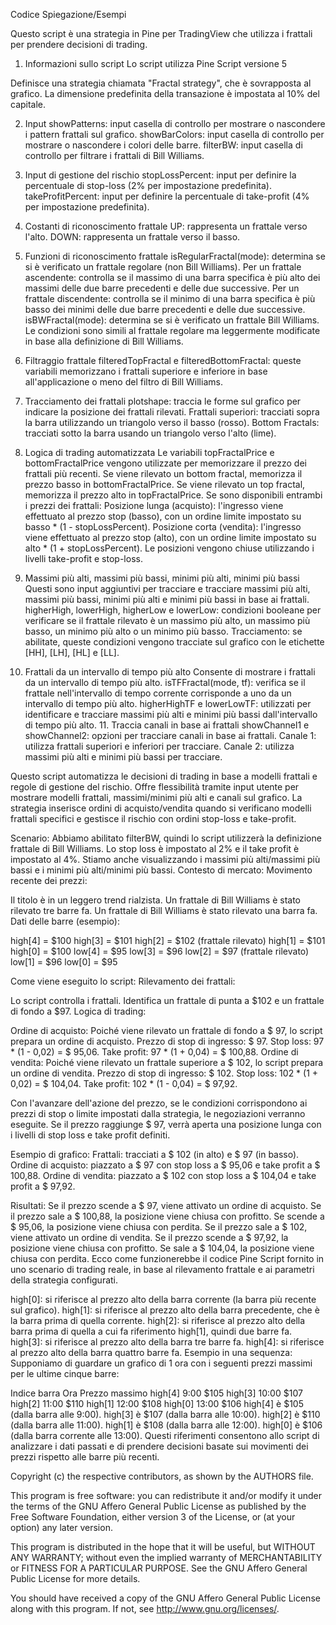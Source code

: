 Codice Spiegazione/Esempi

Questo script è una strategia in Pine per TradingView che utilizza i frattali per prendere decisioni di trading. 

1. Informazioni sullo script
Lo script utilizza Pine Script versione 5

Definisce una strategia chiamata "Fractal strategy", che è sovrapposta al grafico. La dimensione predefinita della transazione è impostata al 10% del capitale.

2. Input
showPatterns: input casella di controllo per mostrare o nascondere i pattern frattali sul grafico.
showBarColors: input casella di controllo per mostrare o nascondere i colori delle barre.
filterBW: input casella di controllo per filtrare i frattali di Bill Williams.

3. Input di gestione del rischio
stopLossPercent: input per definire la percentuale di stop-loss (2% per impostazione predefinita).
takeProfitPercent: input per definire la percentuale di take-profit (4% per impostazione predefinita).

4. Costanti di riconoscimento frattale
UP: rappresenta un frattale verso l'alto.
DOWN: rappresenta un frattale verso il basso.

5. Funzioni di riconoscimento frattale
isRegularFractal(mode): determina se si è verificato un frattale regolare (non Bill Williams).
Per un frattale ascendente: controlla se il massimo di una barra specifica è più alto dei massimi delle due barre precedenti e delle due successive.
Per un frattale discendente: controlla se il minimo di una barra specifica è più basso dei minimi delle due barre precedenti e delle due successive.
isBWFractal(mode): determina se si è verificato un frattale Bill Williams.
Le condizioni sono simili al frattale regolare ma leggermente modificate in base alla definizione di Bill Williams.

6. Filtraggio frattale
filteredTopFractal e filteredBottomFractal: queste variabili memorizzano i frattali superiore e inferiore in base all'applicazione o meno del filtro di Bill Williams.

7. Tracciamento dei frattali
plotshape: traccia le forme sul grafico per indicare la posizione dei frattali rilevati.
Frattali superiori: tracciati sopra la barra utilizzando un triangolo verso il basso (rosso). Bottom Fractals: tracciati sotto la barra usando un triangolo verso l'alto (lime).

8. Logica di trading automatizzata
Le variabili topFractalPrice e bottomFractalPrice vengono utilizzate per memorizzare il prezzo dei frattali più recenti.
Se viene rilevato un bottom fractal, memorizza il prezzo basso in bottomFractalPrice.
Se viene rilevato un top fractal, memorizza il prezzo alto in topFractalPrice.
Se sono disponibili entrambi i prezzi dei frattali:
Posizione lunga (acquisto): l'ingresso viene effettuato al prezzo stop (basso), con un ordine limite impostato su basso * (1 - stopLossPercent).
Posizione corta (vendita): l'ingresso viene effettuato al prezzo stop (alto), con un ordine limite impostato su alto * (1 + stopLossPercent).
Le posizioni vengono chiuse utilizzando i livelli take-profit e stop-loss. 

9. Massimi più alti, massimi più bassi, minimi più alti, minimi più bassi
Questi sono input aggiuntivi per tracciare e tracciare massimi più alti, massimi più bassi, minimi più alti e minimi più bassi in base ai frattali.
higherHigh, lowerHigh, higherLow e lowerLow: condizioni booleane per verificare se il frattale rilevato è un massimo più alto, un massimo più basso, un minimo più alto o un minimo più basso.
Tracciamento: se abilitate, queste condizioni vengono tracciate sul grafico con le etichette [HH], [LH], [HL] e [LL].

10. Frattali da un intervallo di tempo più alto
Consente di mostrare i frattali da un intervallo di tempo più alto.
isTFFractal(mode, tf): verifica se il frattale nell'intervallo di tempo corrente corrisponde a uno da un intervallo di tempo più alto.
higherHighTF e lowerLowTF: utilizzati per identificare e tracciare massimi più alti e minimi più bassi dall'intervallo di tempo più alto. 11. Traccia canali in base ai frattali
showChannel1 e showChannel2: opzioni per tracciare canali in base ai frattali.
Canale 1: utilizza frattali superiori e inferiori per tracciare.
Canale 2: utilizza massimi più alti e minimi più bassi per tracciare.


Questo script automatizza le decisioni di trading in base a modelli frattali e regole di gestione del rischio. Offre flessibilità tramite input utente per mostrare modelli frattali, massimi/minimi più alti e canali sul grafico. La strategia inserisce ordini di acquisto/vendita quando si verificano modelli frattali specifici e gestisce il rischio con ordini stop-loss e take-profit.

Scenario:
Abbiamo abilitato filterBW, quindi lo script utilizzerà la definizione frattale di Bill Williams.
Lo stop loss è impostato al 2% e il take profit è impostato al 4%. Stiamo anche visualizzando i massimi più alti/massimi più bassi e i minimi più alti/minimi più bassi.
Contesto di mercato:
Movimento recente dei prezzi:

Il titolo è in un leggero trend rialzista.
Un frattale di Bill Williams è stato rilevato tre barre fa.
Un frattale di Bill Williams è stato rilevato una barra fa.
Dati delle barre (esempio):

high[4] = $100
high[3] = $101
high[2] = $102 (frattale rilevato)
high[1] = $101
high[0] = $100
low[4] = $95
low[3] = $96
low[2] = $97 (frattale rilevato)
low[1] = $96
low[0] = $95

Come viene eseguito lo script:
Rilevamento dei frattali:

Lo script controlla i frattali.
Identifica un frattale di punta a $102 e un frattale di fondo a $97. Logica di trading:

Ordine di acquisto:
Poiché viene rilevato un frattale di fondo a $ 97, lo script prepara un ordine di acquisto.
Prezzo di stop di ingresso: $ 97.
Stop loss: 97 * (1 - 0,02) = $ 95,06.
Take profit: 97 * (1 + 0,04) = $ 100,88.
Ordine di vendita:
Poiché viene rilevato un frattale superiore a $ 102, lo script prepara un ordine di vendita.
Prezzo di stop di ingresso: $ 102.
Stop loss: 102 * (1 + 0,02) = $ 104,04.
Take profit: 102 * (1 - 0,04) = $ 97,92.

Con l'avanzare dell'azione del prezzo, se le condizioni corrispondono ai prezzi di stop o limite impostati dalla strategia, le negoziazioni verranno eseguite.
Se il prezzo raggiunge $ 97, verrà aperta una posizione lunga con i livelli di stop loss e take profit definiti.

Esempio di grafico:
Frattali: tracciati a $ 102 (in alto) e $ 97 (in basso).
Ordine di acquisto: piazzato a $ 97 con stop loss a $ 95,06 e take profit a $ 100,88.
Ordine di vendita: piazzato a $ 102 con stop loss a $ 104,04 e take profit a $ 97,92.

Risultati:
Se il prezzo scende a $ 97, viene attivato un ordine di acquisto. Se il prezzo sale a $ 100,88, la posizione viene chiusa con profitto. Se scende a $ 95,06, la posizione viene chiusa con perdita.
Se il prezzo sale a $ 102, viene attivato un ordine di vendita. Se il prezzo scende a $ 97,92, la posizione viene chiusa con profitto. Se sale a $ 104,04, la posizione viene chiusa con perdita.
Ecco come funzionerebbe il codice Pine Script fornito in uno scenario di trading reale, in base al rilevamento frattale e ai parametri della strategia configurati.


high[0]: si riferisce al prezzo alto della barra corrente (la barra più recente sul grafico).
high[1]: si riferisce al prezzo alto della barra precedente, che è la barra prima di quella corrente.
high[2]: si riferisce al prezzo alto della barra prima di quella a cui fa riferimento high[1], quindi due barre fa.
high[3]: si riferisce al prezzo alto della barra tre barre fa.
high[4]: si riferisce al prezzo alto della barra quattro barre fa. Esempio in una sequenza:
Supponiamo di guardare un grafico di 1 ora con i seguenti prezzi massimi per le ultime cinque barre:

Indice barra Ora Prezzo massimo
high[4] 9:00 $105
high[3] 10:00 $107
high[2] 11:00 $110
high[1] 12:00 $108
high[0] 13:00 $106
high[4] è $105 (dalla barra alle 9:00).
high[3] è $107 (dalla barra alle 10:00).
high[2] è $110 (dalla barra alle 11:00).
high[1] è $108 (dalla barra alle 12:00).
high[0] è $106 (dalla barra corrente alle 13:00).
Questi riferimenti consentono allo script di analizzare i dati passati e di prendere decisioni basate sui movimenti dei prezzi rispetto alle barre più recenti.

Copyright (c) the respective contributors, as shown by the AUTHORS file.

This program is free software: you can redistribute it and/or modify
it under the terms of the GNU Affero General Public License as published
by the Free Software Foundation, either version 3 of the License, or
(at your option) any later version.

This program is distributed in the hope that it will be useful,
but WITHOUT ANY WARRANTY; without even the implied warranty of
MERCHANTABILITY or FITNESS FOR A PARTICULAR PURPOSE.  See the
GNU Affero General Public License for more details.

You should have received a copy of the GNU Affero General Public License
along with this program.  If not, see <http://www.gnu.org/licenses/>.
